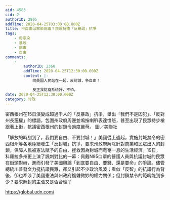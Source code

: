 ```yaml
---
aid: 4583
cid: 2
authorID: 2805
addTime: 2020-04-25T03:00:00.000Z
title: 不自由毋寧染病毒？民眾持槍「反暴政」抗爭
tags:
    - 毋寧染
    - 暴政
    - 病毒
    - 自由
comments:
    -
        authorID: 2360
        addTime: 2020-04-25T12:30:00.000Z
        content: |-
            同美国人民站在一起，反封城，争自由！

            反正我防疫系统好，不怕。
date: 2020-04-25T12:30:00.000Z
category: 时政
---
```


密西根州在15日演變成超過千人的「反暴政」抗爭，舉出「我們不是囚犯」、「反對州長濫權」的標語，包圍州政府周邊並鳴按喇叭表達憤怒，甚至出現了民眾持步槍跟著上街，抗議密西根州的封鎖令過度嚴苛。 圖／美聯社

「解放的時刻到了，我們要自由、不要封城！」美國從上週起，實施封城禁令的密西根州等各地陸續發生「反封城」抗爭，要求州政府解除針對商業和民眾出入的封鎖，保障人民被憲法賦予的自由、拯救因為封城而奄奄一息的生活經濟。19日，科羅拉多州更上演了諷刺對比的一幕：佩戴N95口罩的醫護人員與抗議封城的民眾在街頭對峙，進而引發了美國輿論「到底要自由、要錢、還是要命」的爭論。儘管總統川普發文力挺抗議民眾，卻又引起不少政治風波；看似「反智」的抗議行為背後，卻也牽涉了美國憲法與州政府複雜微妙的權力關係；但封鎖禁令的範疇能到多少？要求解封的主張又是否合理？

https://global.udn.com/
